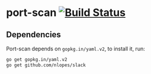 # port-scan [![Build Status](https://travis-ci.org/albertogviana/port-scan.svg?branch=master)](https://travis-ci.org/albertogviana/port-scan)

Dependencies
----------------------
Port-scan depends on `gopkg.in/yaml.v2`, to install  it, run:

```bash
go get gopkg.in/yaml.v2
go get github.com/nlopes/slack

```